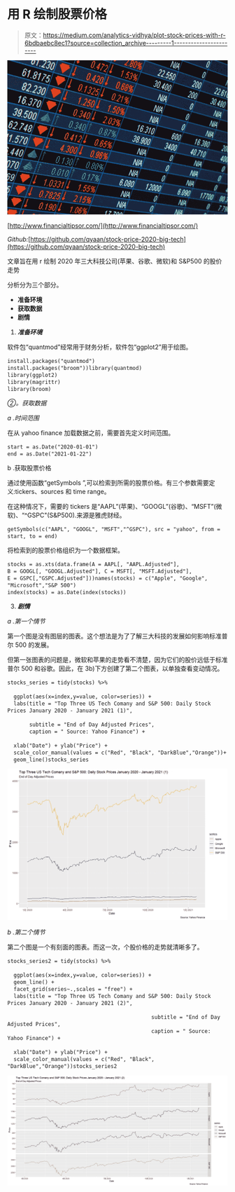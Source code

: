 # 用 R 绘制股票价格

> 原文：<https://medium.com/analytics-vidhya/plot-stock-prices-with-r-6bdbaebc8ec1?source=collection_archive---------1----------------------->

![](img/ac6701d7decf3ff3a3a84e3acf366cc6.png)

[http://www.financialtipsor.com/](http://www.financialtipsor.com/)

*Github:*[https://github.com/qyaan/stock-price-2020-big-tech](https://github.com/qyaan/stock-price-2020-big-tech)

文章旨在用 r 绘制 2020 年三大科技公司(苹果、谷歌、微软)和 S&P500 的股价走势

分析分为三个部分。

*   **准备环境**
*   **获取数据**
*   **剧情**

1.  ***准备环境***

软件包“quantmod”经常用于财务分析，软件包“ggplot2”用于绘图。

```
install.packages("quantmod")
install.packages("broom"))library(quantmod)
library(ggplot2)
library(magrittr)
library(broom)
```

**②*。*获取数据**

*a .时间范围*

在从 yahoo finance 加载数据之前，需要首先定义时间范围。

```
start = as.Date("2020-01-01") 
end = as.Date("2021-01-22")
```

b .获取股票价格

通过使用函数“getSymbols ”,可以检索到所需的股票价格。有三个参数需要定义:tickers、sources 和 time range。

在这种情况下，需要的 tickers 是“AAPL”(苹果)、“GOOGL”(谷歌)、“MSFT”(微软)、“^GSPC"(S&P500).来源是雅虎财经。

```
getSymbols(c("AAPL", "GOOGL", "MSFT","^GSPC"), src = "yahoo", from = start, to = end)
```

将检索到的股票价格组织为一个数据框架。

```
stocks = as.xts(data.frame(A = AAPL[, "AAPL.Adjusted"], 
B = GOOGL[, "GOOGL.Adjusted"], C = MSFT[, "MSFT.Adjusted"], 
E = GSPC[,"GSPC.Adjusted"]))names(stocks) = c("Apple", "Google", "Microsoft","S&P 500")
index(stocks) = as.Date(index(stocks))
```

3. ***剧情***

*a .第一个情节*

第一个图是没有图层的图表。这个想法是为了了解三大科技的发展如何影响标准普尔 500 的发展。

但第一张图表的问题是，微软和苹果的走势看不清楚，因为它们的股价远低于标准普尔 500 和谷歌。因此，在 3b)下方创建了第二个图表，以单独查看变动情况。

```
stocks_series = tidy(stocks) %>% 

  ggplot(aes(x=index,y=value, color=series)) +
  labs(title = "Top Three US Tech Comany and S&P 500: Daily Stock Prices January 2020 - January 2021 (1)",

       subtitle = "End of Day Adjusted Prices",
       caption = " Source: Yahoo Finance") +

  xlab("Date") + ylab("Price") +
  scale_color_manual(values = c("Red", "Black", "DarkBlue","Orange"))+
  geom_line()stocks_series
```

![](img/23ae7f75c9e3678dfe751d6dbc39a5a5.png)

*b .第二个情节*

第二个图是一个有刻面的图表。而这一次，个股价格的走势就清晰多了。

```
stocks_series2 = tidy(stocks) %>% 

  ggplot(aes(x=index,y=value, color=series)) + 
  geom_line() +
  facet_grid(series~.,scales = "free") + 
  labs(title = "Top Three US Tech Comany and S&P 500: Daily Stock Prices January 2020 - January 2021 (2)",

                                              subtitle = "End of Day Adjusted Prices",
                                              caption = " Source: Yahoo Finance") +

  xlab("Date") + ylab("Price") +
  scale_color_manual(values = c("Red", "Black", "DarkBlue","Orange"))stocks_series2
```

![](img/c3a8f952691df1ef7554041e56e1fcde.png)